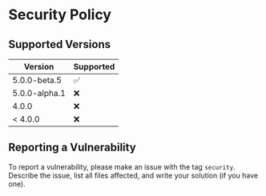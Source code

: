 # Security Policy

## Supported Versions

| Version | Supported          |
| ------- | ------------------ |
| 5.0.0-beta.5 | :white_check_mark: |
| 5.0.0-alpha.1 | :x:          |
| 4.0.0   | :x:                |
| < 4.0.0 | :x:                |

## Reporting a Vulnerability

To report a vulnerability, please make an issue with the tag `security`. Describe the issue, list all files affected, and write your solution (if you have one).
